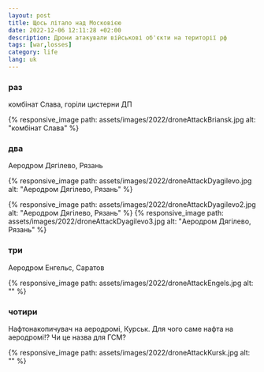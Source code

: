 ```yaml
---
layout: post
title: Щось літало над Московією
date: 2022-12-06 12:11:28 +02:00
description: Дрони атакували військові об'єкти на території рф
tags: [war,losses]
category: life
lang: uk
---
```

### раз
комбінат Слава, горіли цистерни ДП

{% responsive_image path: assets/images/2022/droneAttackBriansk.jpg alt: "комбінат Слава" %}

### два
Аеродром Дягілево, Рязань

{% responsive_image path: assets/images/2022/droneAttackDyagilevo.jpg alt: "Аеродром Дягілево, Рязань" %}

{% responsive_image path: assets/images/2022/droneAttackDyagilevo2.jpg alt: "Аеродром Дягілево, Рязань" %}
{% responsive_image path: assets/images/2022/droneAttackDyagilevo3.jpg alt: "Аеродром Дягілево, Рязань" %}

### три
Аеродром Енгельс, Саратов

{% responsive_image path: assets/images/2022/droneAttackEngels.jpg alt: "" %}

### чотири

Нафтонакопичувач на аеродромі, Курськ. Для чого саме нафта на аеродромі!? Чи це назва для ГСМ?

{% responsive_image path: assets/images/2022/droneAttackKursk.jpg alt: "" %}


